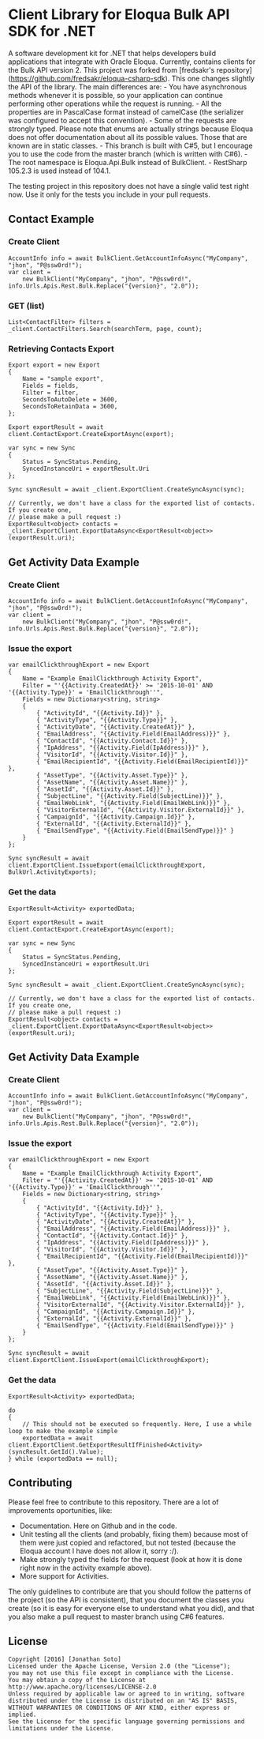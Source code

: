 Client Library for Eloqua Bulk API SDK for .NET
=================
A software development kit for .NET that helps developers build applications that integrate with Oracle Eloqua.
Currently, contains clients for the Bulk API version 2. This project was forked from
[fredsakr's repository] (https://github.com/fredsakr/eloqua-csharp-sdk). This one changes slightly the API of the
library. The main differences are:
	- You have asynchronous methods whenever it is possible, so your application can continue performing other
	operations while the request is running.
	- All the properties are in PascalCase format instead of camelCase (the serializer was configured to accept this
	convention).
	- Some of the requests are strongly typed. Please note that enums are actually strings because Eloqua does not
	offer documentation about all its possible values. Those that are known are in static classes.
	- This branch is built with C#5, but I encourage you to use the code from the master branch (which is written with
	C#6).
	- The root namespace is Eloqua.Api.Bulk instead of BulkClient.
	- RestSharp 105.2.3 is used instead of 104.1.

The testing project in this repository does not have a single valid test right now. Use it only for the tests you
include in your pull requests.

## Contact Example
### Create Client
	AccountInfo info = await BulkClient.GetAccountInfoAsync("MyCompany", "jhon", "P@ssw0rd!");
	var client =
		new BulkClient("MyCompany", "jhon", "P@ssw0rd!", info.Urls.Apis.Rest.Bulk.Replace("{version}", "2.0"));

### GET (list)
	List<ContactFilter> filters = _client.ContactFilters.Search(searchTerm, page, count);

### Retrieving Contacts Export
	Export export = new Export
	{
		Name = "sample export",
		Fields = fields,
		Filter = filter,
		SecondsToAutoDelete = 3600,
		SecondsToRetainData = 3600,
	};

	Export exportResult = await client.ContactExport.CreateExportAsync(export);

	var sync = new Sync
	{
		Status = SyncStatus.Pending,
		SyncedInstanceUri = exportResult.Uri
	};

	Sync syncResult = await _client.ExportClient.CreateSyncAsync(sync);

	// Currently, we don't have a class for the exported list of contacts. If you create one,
	// please make a pull request :)
	ExportResult<object> contacts = _client.ExportClient.ExportDataAsync<ExportResult<object>>(exportResult.uri);

## Get Activity Data Example
### Create Client
	AccountInfo info = await BulkClient.GetAccountInfoAsync("MyCompany", "jhon", "P@ssw0rd!");
	var client =
		new BulkClient("MyCompany", "jhon", "P@ssw0rd!", info.Urls.Apis.Rest.Bulk.Replace("{version}", "2.0"));

### Issue the export
	var emailClickthroughExport = new Export
	{
		Name = "Example EmailClickthrough Activity Export",
		Filter = "'{{Activity.CreatedAt}}' >= '2015-10-01' AND '{{Activity.Type}}' = 'EmailClickthrough''",
		Fields = new Dictionary<string, string>
		{
			{ "ActivityId", "{{Activity.Id}}" },
			{ "ActivityType", "{{Activity.Type}}" },
			{ "ActivityDate", "{{Activity.CreatedAt}}" },
			{ "EmailAddress", "{{Activity.Field(EmailAddress)}}" },
			{ "ContactId", "{{Activity.Contact.Id}}" },
			{ "IpAddress", "{{Activity.Field(IpAddress)}}" },
			{ "VisitorId", "{{Activity.Visitor.Id}}" },
			{ "EmailRecipientId", "{{Activity.Field(EmailRecipientId)}}" },
			{ "AssetType", "{{Activity.Asset.Type}}" },
			{ "AssetName", "{{Activity.Asset.Name}}" },
			{ "AssetId", "{{Activity.Asset.Id}}" },
			{ "SubjectLine", "{{Activity.Field(SubjectLine)}}" },
			{ "EmailWebLink", "{{Activity.Field(EmailWebLink)}}" },
			{ "VisitorExternalId", "{{Activity.Visitor.ExternalId}}" },
			{ "CampaignId", "{{Activity.Campaign.Id}}" },
			{ "ExternalId", "{{Activity.ExternalId}}" },
			{ "EmailSendType", "{{Activity.Field(EmailSendType)}}" }
		}
	};
	
	Sync syncResult = await client.ExportClient.IssueExport(emailClickthroughExport, BulkUrl.ActivityExports);

### Get the data
	ExportResult<Activity> exportedData;

	Export exportResult = await client.ContactExport.CreateExportAsync(export);

	var sync = new Sync
	{
		Status = SyncStatus.Pending,
		SyncedInstanceUri = exportResult.Uri
	};

	Sync syncResult = await _client.ExportClient.CreateSyncAsync(sync);

	// Currently, we don't have a class for the exported list of contacts. If you create one,
	// please make a pull request :)
	ExportResult<object> contacts = _client.ExportClient.ExportDataAsync<ExportResult<object>>(exportResult.uri);

## Get Activity Data Example
### Create Client
	AccountInfo info = await BulkClient.GetAccountInfoAsync("MyCompany", "jhon", "P@ssw0rd!");
	var client =
		new BulkClient("MyCompany", "jhon", "P@ssw0rd!", info.Urls.Apis.Rest.Bulk.Replace("{version}", "2.0"));

### Issue the export
	var emailClickthroughExport = new Export
	{
		Name = "Example EmailClickthrough Activity Export",
		Filter = "'{{Activity.CreatedAt}}' >= '2015-10-01' AND '{{Activity.Type}}' = 'EmailClickthrough''",
		Fields = new Dictionary<string, string>
		{
			{ "ActivityId", "{{Activity.Id}}" },
			{ "ActivityType", "{{Activity.Type}}" },
			{ "ActivityDate", "{{Activity.CreatedAt}}" },
			{ "EmailAddress", "{{Activity.Field(EmailAddress)}}" },
			{ "ContactId", "{{Activity.Contact.Id}}" },
			{ "IpAddress", "{{Activity.Field(IpAddress)}}" },
			{ "VisitorId", "{{Activity.Visitor.Id}}" },
			{ "EmailRecipientId", "{{Activity.Field(EmailRecipientId)}}" },
			{ "AssetType", "{{Activity.Asset.Type}}" },
			{ "AssetName", "{{Activity.Asset.Name}}" },
			{ "AssetId", "{{Activity.Asset.Id}}" },
			{ "SubjectLine", "{{Activity.Field(SubjectLine)}}" },
			{ "EmailWebLink", "{{Activity.Field(EmailWebLink)}}" },
			{ "VisitorExternalId", "{{Activity.Visitor.ExternalId}}" },
			{ "CampaignId", "{{Activity.Campaign.Id}}" },
			{ "ExternalId", "{{Activity.ExternalId}}" },
			{ "EmailSendType", "{{Activity.Field(EmailSendType)}}" }
		}
	};
	
	Sync syncResult = await client.ExportClient.IssueExport(emailClickthroughExport);

### Get the data
	ExportResult<Activity> exportedData;

	do
	{
		// This should not be executed so frequently. Here, I use a while loop to make the example simple
		exportedData = await client.ExportClient.GetExportResultIfFinished<Activity>(syncResult.GetId().Value);
	} while (exportedData == null);


## Contributing
Please feel free to contribute to this repository. There are a lot of improvements oportunities, like:
- Documentation. Here on Github and in the code.
- Unit testing all the clients (and probably, fixing them) because most of them were just copied and refactored, but not
tested (because the Eloqua account I have does not allow it, sorry :/).
- Make strongly typed the fields for the request (look at how it is done right now in the activity example above).
- More support for Activities.

The only guidelines to contribute are that you should follow the patterns of the project (so the API is consistent),
that you document the classes you create (so it is easy for everyone else to understand what you did), and that you
also make a pull request to master branch using C#6 features.

## License
	Copyright [2016] [Jonathan Soto]
	Licensed under the Apache License, Version 2.0 (the "License");
	you may not use this file except in compliance with the License.
	You may obtain a copy of the License at
	http://www.apache.org/licenses/LICENSE-2.0
	Unless required by applicable law or agreed to in writing, software
	distributed under the License is distributed on an "AS IS" BASIS,
	WITHOUT WARRANTIES OR CONDITIONS OF ANY KIND, either express or implied.
	See the License for the specific language governing permissions and
	limitations under the License.
